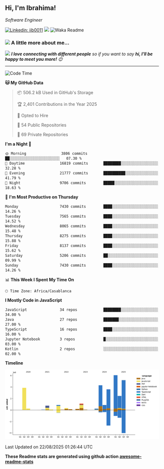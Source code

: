 <h2>Hi, I'm Ibrahima! </h2>
<p><em>Software Engineer 
</em></p>


[![Linkedin: iib0011](https://img.shields.io/badge/-iib0011-blue?style=flat-square&logo=Linkedin&logoColor=white&link=https://www.linkedin.com/in/iib0011/)](https://www.linkedin.com/in/iib0011/)
![](https://visitor-badge.glitch.me/badge?page_id=iib0011)
![Waka Readme](https://github.com/iib0011/iib0011/workflows/Waka%20Readme/badge.svg)


### <img src="https://media.giphy.com/media/VgCDAzcKvsR6OM0uWg/giphy.gif" width="50"> A little more about me...  


<img src="https://media.giphy.com/media/LnQjpWaON8nhr21vNW/giphy.gif" width="60"> <em><b>I love connecting with different people</b> so if you want to say <b>hi, I'll be happy to meet you more!</b> 😊</em>

---
<!--START_SECTION:waka-->
![Code Time](http://img.shields.io/badge/Code%20Time-5%2C315%20hrs%2046%20mins-blue)

**🐱 My GitHub Data** 

> 📦 506.2 kB Used in GitHub's Storage 
 > 
> 🏆 2,401 Contributions in the Year 2025
 > 
> 💼 Opted to Hire
 > 
> 📜 54 Public Repositories 
 > 
> 🔑 69 Private Repositories 
 > 
**I'm a Night 🦉** 

```text
🌞 Morning                3806 commits        ██░░░░░░░░░░░░░░░░░░░░░░░   07.30 % 
🌆 Daytime                16819 commits       ████████░░░░░░░░░░░░░░░░░   32.28 % 
🌃 Evening                21777 commits       ██████████░░░░░░░░░░░░░░░   41.79 % 
🌙 Night                  9706 commits        █████░░░░░░░░░░░░░░░░░░░░   18.63 % 
```
📅 **I'm Most Productive on Thursday** 

```text
Monday                   7430 commits        ████░░░░░░░░░░░░░░░░░░░░░   14.26 % 
Tuesday                  7565 commits        ████░░░░░░░░░░░░░░░░░░░░░   14.52 % 
Wednesday                8065 commits        ████░░░░░░░░░░░░░░░░░░░░░   15.48 % 
Thursday                 8275 commits        ████░░░░░░░░░░░░░░░░░░░░░   15.88 % 
Friday                   8137 commits        ████░░░░░░░░░░░░░░░░░░░░░   15.62 % 
Saturday                 5206 commits        ██░░░░░░░░░░░░░░░░░░░░░░░   09.99 % 
Sunday                   7430 commits        ████░░░░░░░░░░░░░░░░░░░░░   14.26 % 
```


📊 **This Week I Spent My Time On** 

```text
🕑︎ Time Zone: Africa/Casablanca
```

**I Mostly Code in JavaScript** 

```text
JavaScript               34 repos            ████████░░░░░░░░░░░░░░░░░   34.00 % 
Java                     27 repos            ███████░░░░░░░░░░░░░░░░░░   27.00 % 
TypeScript               16 repos            ████░░░░░░░░░░░░░░░░░░░░░   16.00 % 
Jupyter Notebook         3 repos             █░░░░░░░░░░░░░░░░░░░░░░░░   03.00 % 
Kotlin                   2 repos             ░░░░░░░░░░░░░░░░░░░░░░░░░   02.00 % 
```



**Timeline**

![Lines of Code chart](https://raw.githubusercontent.com/iib0011/iib0011/master/assets/bar_graph.png)


 Last Updated on 22/08/2025 01:26:44 UTC
<!--END_SECTION:waka-->

**These Readme stats are generated using github action [awesome-readme-stats](https://github.com/iib0011/waka-readme-stats)**

